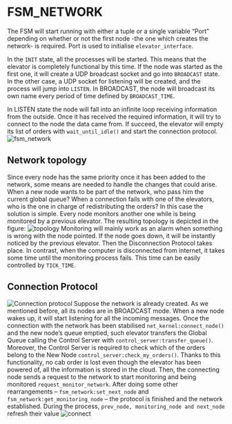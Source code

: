 FSM_NETWORK
===============
The FSM will start running with either a tuple or a single variable “Port”
depending on whether or not the first node -the one which creates the network-
is required. Port is used to initialise `elevator_interface`.

In the `INIT` state, all the processes will be started. This means that the
elevator is completely functional by this time. If the node was started as the
first one, it will create a UDP broadcast socket and go into `BROADCAST` state.
In the other case, a UDP socket for listening will be created, and the process
will jump into `LISTEN`. In BROADCAST, the node will broadcast its own name
every period of time defined by `BROADCAST_TIME`.

In LISTEN state the node will fall into an infinite loop receiving information
from the outside. Once it has received the required information, it will try to
connect to the node the data came from. If succeed, the elevator will empty its
list of orders with `wait_until_idle()` and start the connection protocol.
![fsm_network](https://user-images.githubusercontent.com/42868962/55423202-ba840d00-557d-11e9-960f-c34d040aead6.png)


Network topology
----------------
Since every node has the same priority once it has been added to the network, some means are needed to handle the changes that could arise. When a new node wants to be part of the network, who pass him the current global queue? When a connection fails with one of the elevators, who is the one in charge of redistributing the orders?
In this case the solution is simple. Every node monitors another one while is being monitored by a previous elevator. The resulting topology is depicted in the figure:
![topology](https://user-images.githubusercontent.com/42868962/55423367-08991080-557e-11e9-8070-94a2524e0299.png)
Monitoring will mainly work as an alarm when something is wrong with the node pointed. If the node goes down, it will be instantly noticed by the previous elevator. Then the Disconnection Protocol takes place. In contrast, when the computer is disconnected from internet, it takes some time until the monitoring process fails. This time can be easily controlled by `TICK_TIME`.

Connection Protocol
-------------------
![Connection protocol](https://user-images.githubusercontent.com/42868962/55423375-0b940100-557e-11e9-8eb2-c6a564aa930f.png)
Suppose the network is already created. As we mentioned before, all its nodes are in BROADCAST mode. When a new node wakes up, it will start listening for all the incoming messages. Once the connection with the network has been stabilised `net_kernel:connect_node()` and the new node’s queue emptied, such elevator transfers the Global Queue calling the Control Server with `control_server:transfer_queue()`. Moreover, the Control Server is required to check which of the orders belong to the New Node `control_server:check_my_orders()`. Thanks to this functionality, no cab order is lost even though the elevator has been powered of, all the information is stored in the cloud. Then, the connecting node sends a request to the network to start monitoring and being monitored `request_monitor_network`. After doing some other rearrangements – `fsm_network:set_next_node` and  `fsm_network:get_monitoring_node` – the protocol is finished and the network established. During the process, `prev_node, monitoring_node and next_node` refresh their value
![connect](https://user-images.githubusercontent.com/42868962/55423383-10f14b80-557e-11e9-9fb5-de3164ba48be.png)
